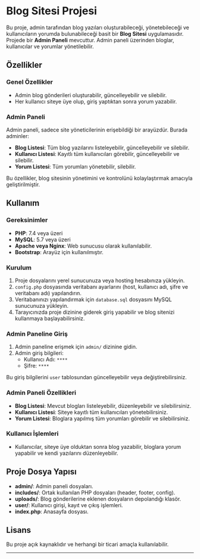 # Blog Sitesi Projesi

Bu proje, admin tarafından blog yazıları oluşturabileceği, yönetebileceği ve kullanıcıların yorumda bulunabileceği basit bir **Blog Sitesi** uygulamasıdır. Projede bir **Admin Paneli** mevcuttur. Admin paneli üzerinden bloglar, kullanıcılar ve yorumlar yönetilebilir.

## Özellikler

### Genel Özellikler
- Admin blog gönderileri oluşturabilir, güncelleyebilir ve silebilir.
- Her kullanıcı siteye üye olup, giriş yaptıktan sonra yorum yazabilir.

### Admin Paneli
Admin paneli, sadece site yöneticilerinin erişebildiği bir arayüzdür. Burada adminler:
- **Blog Listesi**: Tüm blog yazılarını listeleyebilir, güncelleyebilir ve silebilir.
- **Kullanıcı Listesi**: Kayıtlı tüm kullanıcıları görebilir, güncelleyebilir ve silebilir.
- **Yorum Listesi**: Tüm yorumları yönetebilir, silebilir.
 
Bu özellikler, blog sitesinin yönetimini ve kontrolünü kolaylaştırmak amacıyla geliştirilmiştir.

## Kullanım

### Gereksinimler
- **PHP**: 7.4 veya üzeri
- **MySQL**: 5.7 veya üzeri
- **Apache veya Nginx**: Web sunucusu olarak kullanılabilir.
- **Bootstrap**: Arayüz için kullanılmıştır.

### Kurulum
1. Proje dosyalarını yerel sunucunuza veya hosting hesabınıza yükleyin.
2. `config.php` dosyasında veritabanı ayarlarını (host, kullanıcı adı, şifre ve veritabanı adı) yapılandırın.
3. Veritabanınızı yapılandırmak için `database.sql` dosyasını MySQL sunucunuza yükleyin.
4. Tarayıcınızda proje dizinine giderek giriş yapabilir ve blog sitenizi kullanmaya başlayabilirsiniz.

### Admin Paneline Giriş 
1. Admin paneline erişmek için `admin/` dizinine gidin.
2. Admin giriş bilgileri:
   - Kullanıcı Adı: `****`
   - Şifre: `****`

Bu giriş bilgilerini `user` tablosundan güncelleyebilir veya değiştirebilirsiniz.

### Admin Paneli Özellikleri
- **Blog Listesi**: Mevcut blogları listeleyebilir, düzenleyebilir ve silebilirsiniz.
- **Kullanıcı Listesi**: Siteye kayıtlı tüm kullanıcıları yönetebilirsiniz.
- **Yorum Listesi**: Bloglara yapılmış tüm yorumları görebilir ve silebilirsiniz.

### Kullanıcı İşlemleri
- Kullanıcılar, siteye üye olduktan sonra blog yazabilir, bloglara yorum yapabilir ve kendi yazılarını düzenleyebilir.

## Proje Dosya Yapısı

- **admin/**: Admin paneli dosyaları.
- **includes/**: Ortak kullanılan PHP dosyaları (header, footer, config).
- **uploads/**: Blog gönderilerine eklenen dosyaların depolandığı klasör.
- **user/**: Kullanıcı girişi, kayıt ve çıkış işlemleri.
- **index.php**: Anasayfa dosyası.

## Lisans
Bu proje açık kaynaklıdır ve herhangi bir ticari amaçla kullanılabilir.

---
